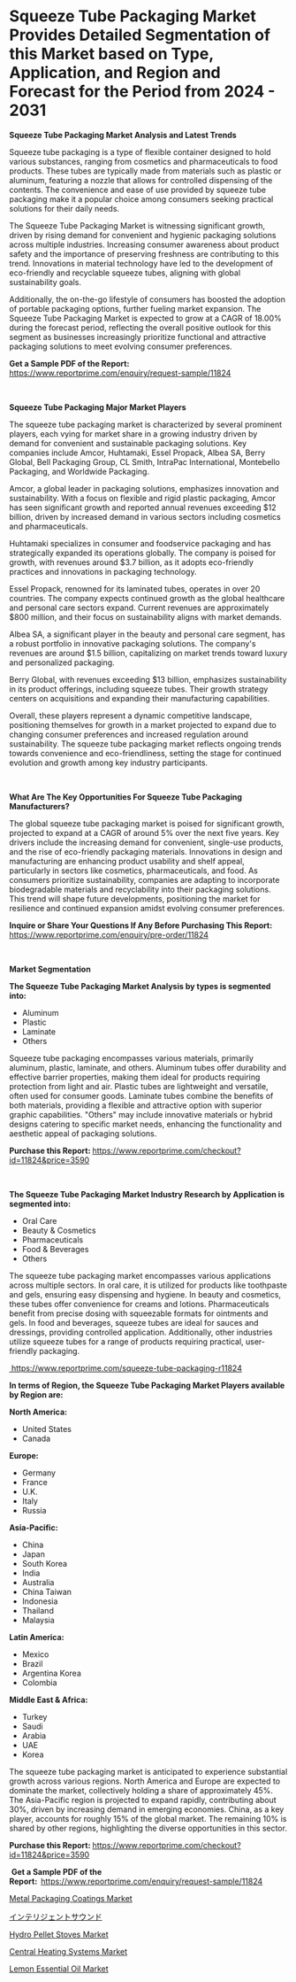 <p><h1>Squeeze Tube Packaging Market Provides Detailed Segmentation of this Market based on Type, Application, and Region and Forecast for the Period from 2024 - 2031</h1></p><p><strong>Squeeze Tube Packaging Market Analysis and Latest Trends</strong></p>
<p><p>Squeeze tube packaging is a type of flexible container designed to hold various substances, ranging from cosmetics and pharmaceuticals to food products. These tubes are typically made from materials such as plastic or aluminum, featuring a nozzle that allows for controlled dispensing of the contents. The convenience and ease of use provided by squeeze tube packaging make it a popular choice among consumers seeking practical solutions for their daily needs.</p><p>The Squeeze Tube Packaging Market is witnessing significant growth, driven by rising demand for convenient and hygienic packaging solutions across multiple industries. Increasing consumer awareness about product safety and the importance of preserving freshness are contributing to this trend. Innovations in material technology have led to the development of eco-friendly and recyclable squeeze tubes, aligning with global sustainability goals.</p><p>Additionally, the on-the-go lifestyle of consumers has boosted the adoption of portable packaging options, further fueling market expansion. The Squeeze Tube Packaging Market is expected to grow at a CAGR of 18.00% during the forecast period, reflecting the overall positive outlook for this segment as businesses increasingly prioritize functional and attractive packaging solutions to meet evolving consumer preferences.</p></p>
<p><strong>Get a Sample PDF of the Report:&nbsp;</strong> <a href="https://www.reportprime.com/enquiry/request-sample/11824">https://www.reportprime.com/enquiry/request-sample/11824</a></p>
<p>&nbsp;</p>
<p><strong>Squeeze Tube Packaging Major Market Players</strong></p>
<p><p>The squeeze tube packaging market is characterized by several prominent players, each vying for market share in a growing industry driven by demand for convenient and sustainable packaging solutions. Key companies include Amcor, Huhtamaki, Essel Propack, Albea SA, Berry Global, Bell Packaging Group, CL Smith, IntraPac International, Montebello Packaging, and Worldwide Packaging.</p><p>Amcor, a global leader in packaging solutions, emphasizes innovation and sustainability. With a focus on flexible and rigid plastic packaging, Amcor has seen significant growth and reported annual revenues exceeding $12 billion, driven by increased demand in various sectors including cosmetics and pharmaceuticals.</p><p>Huhtamaki specializes in consumer and foodservice packaging and has strategically expanded its operations globally. The company is poised for growth, with revenues around $3.7 billion, as it adopts eco-friendly practices and innovations in packaging technology.</p><p>Essel Propack, renowned for its laminated tubes, operates in over 20 countries. The company expects continued growth as the global healthcare and personal care sectors expand. Current revenues are approximately $800 million, and their focus on sustainability aligns with market demands.</p><p>Albea SA, a significant player in the beauty and personal care segment, has a robust portfolio in innovative packaging solutions. The company's revenues are around $1.5 billion, capitalizing on market trends toward luxury and personalized packaging.</p><p>Berry Global, with revenues exceeding $13 billion, emphasizes sustainability in its product offerings, including squeeze tubes. Their growth strategy centers on acquisitions and expanding their manufacturing capabilities.</p><p>Overall, these players represent a dynamic competitive landscape, positioning themselves for growth in a market projected to expand due to changing consumer preferences and increased regulation around sustainability. The squeeze tube packaging market reflects ongoing trends towards convenience and eco-friendliness, setting the stage for continued evolution and growth among key industry participants.</p></p>
<p>&nbsp;</p>
<p><strong>What Are The Key Opportunities For Squeeze Tube Packaging Manufacturers?</strong></p>
<p><p>The global squeeze tube packaging market is poised for significant growth, projected to expand at a CAGR of around 5% over the next five years. Key drivers include the increasing demand for convenient, single-use products, and the rise of eco-friendly packaging materials. Innovations in design and manufacturing are enhancing product usability and shelf appeal, particularly in sectors like cosmetics, pharmaceuticals, and food. As consumers prioritize sustainability, companies are adapting to incorporate biodegradable materials and recyclability into their packaging solutions. This trend will shape future developments, positioning the market for resilience and continued expansion amidst evolving consumer preferences.</p></p>
<p><strong>Inquire or Share Your Questions If Any Before Purchasing This Report:</strong> <a href="https://www.reportprime.com/enquiry/pre-order/11824">https://www.reportprime.com/enquiry/pre-order/11824</a></p>
<p>&nbsp;</p>
<p><strong>Market Segmentation</strong></p>
<p><strong>The Squeeze Tube Packaging Market Analysis by types is segmented into:</strong></p>
<p><ul><li>Aluminum</li><li>Plastic</li><li>Laminate</li><li>Others</li></ul></p>
<p><p>Squeeze tube packaging encompasses various materials, primarily aluminum, plastic, laminate, and others. Aluminum tubes offer durability and effective barrier properties, making them ideal for products requiring protection from light and air. Plastic tubes are lightweight and versatile, often used for consumer goods. Laminate tubes combine the benefits of both materials, providing a flexible and attractive option with superior graphic capabilities. "Others" may include innovative materials or hybrid designs catering to specific market needs, enhancing the functionality and aesthetic appeal of packaging solutions.</p></p>
<p><strong>Purchase this Report:&nbsp;</strong><a href="https://www.reportprime.com/checkout?id=11824&price=3590">https://www.reportprime.com/checkout?id=11824&price=3590</a></p>
<p>&nbsp;</p>
<p><strong>The Squeeze Tube Packaging Market Industry Research by Application is segmented into:</strong></p>
<p><ul><li>Oral Care</li><li>Beauty & Cosmetics</li><li>Pharmaceuticals</li><li>Food & Beverages</li><li>Others</li></ul></p>
<p><p>The squeeze tube packaging market encompasses various applications across multiple sectors. In oral care, it is utilized for products like toothpaste and gels, ensuring easy dispensing and hygiene. In beauty and cosmetics, these tubes offer convenience for creams and lotions. Pharmaceuticals benefit from precise dosing with squeezable formats for ointments and gels. In food and beverages, squeeze tubes are ideal for sauces and dressings, providing controlled application. Additionally, other industries utilize squeeze tubes for a range of products requiring practical, user-friendly packaging.</p></p>
<p><a href="https://www.reportprime.com/squeeze-tube-packaging-r11824">&nbsp;https://www.reportprime.com/squeeze-tube-packaging-r11824</a></p>
<p><strong>In terms of Region, the Squeeze Tube Packaging Market Players available by Region are:</strong></p>
<p>
    <p> <strong> North America: </strong>
        <ul>
            <li>United States</li>
            <li>Canada</li>
        </ul>
        </p> 
    <p> <strong> Europe: </strong>
        <ul>
            <li>Germany</li>
            <li>France</li>
            <li>U.K.</li>
            <li>Italy</li>
            <li>Russia</li>
        </ul>
        </p> 
    <p> <strong> Asia-Pacific: </strong>
        <ul>
            <li>China</li>
            <li>Japan</li>
            <li>South Korea</li>
            <li>India</li>
            <li>Australia</li>
            <li>China Taiwan</li>
            <li>Indonesia</li>
            <li>Thailand</li>
            <li>Malaysia</li>
        </ul>
        </p> 
    <p> <strong> Latin America: </strong>
        <ul>
            <li>Mexico</li>
            <li>Brazil</li>
            <li>Argentina Korea</li>
            <li>Colombia</li>
        </ul>
        </p> 
    <p> <strong> Middle East & Africa: </strong>
        <ul>
            <li>Turkey</li>
            <li>Saudi</li>
            <li>Arabia</li>
            <li>UAE</li>
            <li>Korea</li>
        </ul>
    </p>
    </p>
<p><p>The squeeze tube packaging market is anticipated to experience substantial growth across various regions. North America and Europe are expected to dominate the market, collectively holding a share of approximately 45%. The Asia-Pacific region is projected to expand rapidly, contributing about 30%, driven by increasing demand in emerging economies. China, as a key player, accounts for roughly 15% of the global market. The remaining 10% is shared by other regions, highlighting the diverse opportunities in this sector.</p></p>
<p><strong>Purchase this Report: </strong><a href="https://www.reportprime.com/checkout?id=11824&price=3590">https://www.reportprime.com/checkout?id=11824&price=3590</a></p>
<p>&nbsp;<strong>Get a Sample PDF of the Report:&nbsp;&nbsp;</strong><a href="https://www.reportprime.com/enquiry/request-sample/11824">https://www.reportprime.com/enquiry/request-sample/11824</a></p>
<p><strong></strong></p>
<p><p><a href="https://github.com/GroverBarry/Market-Research-Report-List-7/blob/main/metal-packaging-coatings-market.md">Metal Packaging Coatings Market</a></p><p><a href="https://medium.com/@katheleentco/%E6%9C%AA%E6%9D%A5%E3%82%92%E8%A6%8B%E6%8D%AE%E3%81%88%E3%82%8B-%E3%82%B0%E3%83%AD%E3%83%BC%E3%83%90%E3%83%AB%E3%82%A4%E3%83%B3%E3%83%86%E3%83%AA%E3%82%B8%E3%82%A7%E3%83%B3%E3%83%88%E3%82%B5%E3%82%A6%E3%83%B3%E3%83%89%E5%B8%82%E5%A0%B4%E3%81%AE%E5%8C%85%E6%8B%AC%E7%9A%84%E5%88%86%E6%9E%90-2024%E5%B9%B4-2031%E5%B9%B4-26e16c56107f">インテリジェントサウンド</a></p><p><a href="https://medium.com/@fosterfahey1016/global-hydro-pellet-stoves-market-focus-on-product-type-less-than-9kw-from-9-kw-up-to-12-5-a4672c70042a">Hydro Pellet Stoves Market</a></p><p><a href="https://medium.com/@fosterfahey1016/central-heating-systems-market-research-report-includes-analysis-on-market-size-share-and-growth-78a9e31ff52e">Central Heating Systems Market</a></p><p><a href="https://github.com/lylyparadise/Market-Research-Report-List-5/blob/main/lemon-essential-oil-market.md">Lemon Essential Oil Market</a></p></p>